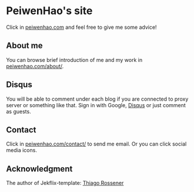 # PeiwenHao's site
Click in [peiwenhao.com](http://peiwenhao.com) and feel free to give me some advice!

## About me
You can browse brief introduction of me and my work in [peiwenhao.com/about/](http://peiwenhao.com/about/).

## Disqus
You will be able to comment under each blog if you are connected to proxy server or something like that. Sign in with Google, [Disqus](https://help.disqus.com/) or just comment as guests.

## Contact
Click in [peiwenhao.com/contact/](http://peiwenhao.com/contact/) to send me email. Or you can click social media icons.

## Acknowledgment
The author of Jekflix-template: [Thiago Rossener](https://github.com/thiagorossener)




